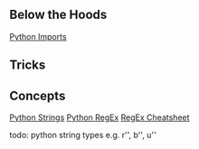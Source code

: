 ## Below the Hoods
[Python Imports](Python%20Imports)

## Tricks

## Concepts
[Python Strings](Python%20Strings)
[Python RegEx](Python%20RegEx)
[RegEx Cheatsheet](RegEx%20Cheatsheet)

todo: python string types e.g. r'', b'', u''
